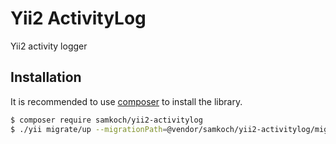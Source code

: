 Yii2 ActivityLog
================

Yii2 activity logger

## Installation

It is recommended to use [composer](https://getcomposer.org) to install the library.

```bash
$ composer require samkoch/yii2-activitylog
$ ./yii migrate/up --migrationPath=@vendor/samkoch/yii2-activitylog/migrations
```

